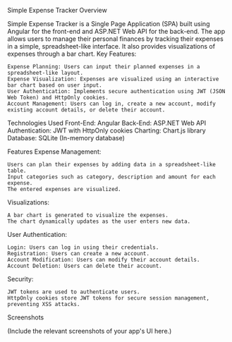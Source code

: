 Simple Expense Tracker
Overview

Simple Expense Tracker is a Single Page Application (SPA) built using Angular for the front-end and ASP.NET Web API for the back-end. The app allows users to manage their personal finances by tracking their expenses in a simple, spreadsheet-like interface. It also provides visualizations of expenses through a bar chart.
Key Features:

    Expense Planning: Users can input their planned expenses in a spreadsheet-like layout.
    Expense Visualization: Expenses are visualized using an interactive bar chart based on user input.
    User Authentication: Implements secure authentication using JWT (JSON Web Token) and HttpOnly cookies.
    Account Management: Users can log in, create a new account, modify existing account details, or delete their account.

Technologies Used
    Front-End: Angular
    Back-End: ASP.NET Web API
    Authentication: JWT with HttpOnly cookies
    Charting: Chart.js library
    Database: SQLite (In-memory database)

Features
Expense Management:

    Users can plan their expenses by adding data in a spreadsheet-like table.
    Input categories such as category, description and amount for each expense.
    The entered expenses are visualized.

Visualizations:

    A bar chart is generated to visualize the expenses.
    The chart dynamically updates as the user enters new data.

User Authentication:

    Login: Users can log in using their credentials.
    Registration: Users can create a new account.
    Account Modification: Users can modify their account details.
    Account Deletion: Users can delete their account.

Security:

    JWT tokens are used to authenticate users.
    HttpOnly cookies store JWT tokens for secure session management, preventing XSS attacks.

Screenshots

(Include the relevant screenshots of your app's UI here.)

